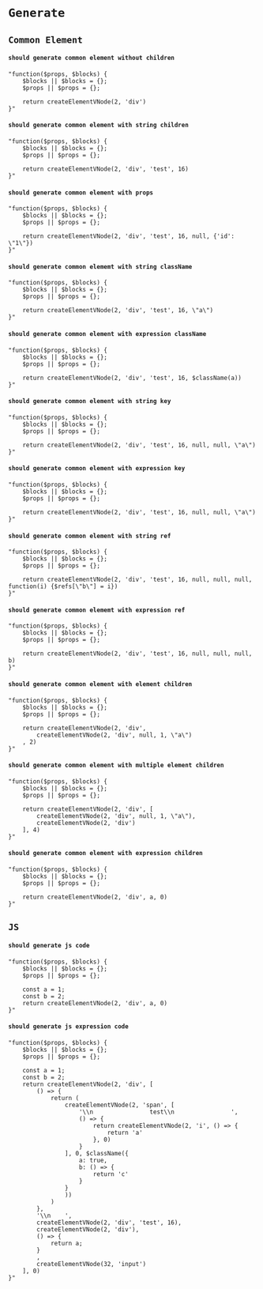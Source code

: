 # `Generate`

## `Common Element`

####   `should generate common element without children`

```
"function($props, $blocks) {
    $blocks || $blocks = {};
    $props || $props = {};

    return createElementVNode(2, 'div')
}"
```

####   `should generate common element with string children`

```
"function($props, $blocks) {
    $blocks || $blocks = {};
    $props || $props = {};

    return createElementVNode(2, 'div', 'test', 16)
}"
```

####   `should generate common element with props`

```
"function($props, $blocks) {
    $blocks || $blocks = {};
    $props || $props = {};

    return createElementVNode(2, 'div', 'test', 16, null, {'id': \"1\"})
}"
```

####   `should generate common elememt with string className`

```
"function($props, $blocks) {
    $blocks || $blocks = {};
    $props || $props = {};

    return createElementVNode(2, 'div', 'test', 16, \"a\")
}"
```

####   `should generate common element with expression className`

```
"function($props, $blocks) {
    $blocks || $blocks = {};
    $props || $props = {};

    return createElementVNode(2, 'div', 'test', 16, $className(a))
}"
```

####   `should generate common element with string key`

```
"function($props, $blocks) {
    $blocks || $blocks = {};
    $props || $props = {};

    return createElementVNode(2, 'div', 'test', 16, null, null, \"a\")
}"
```

####   `should generate common element with expression key`

```
"function($props, $blocks) {
    $blocks || $blocks = {};
    $props || $props = {};

    return createElementVNode(2, 'div', 'test', 16, null, null, \"a\")
}"
```

####   `should generate common element with string ref`

```
"function($props, $blocks) {
    $blocks || $blocks = {};
    $props || $props = {};

    return createElementVNode(2, 'div', 'test', 16, null, null, null, function(i) {$refs[\"b\"] = i})
}"
```

####   `should generate common elememt with expression ref`

```
"function($props, $blocks) {
    $blocks || $blocks = {};
    $props || $props = {};

    return createElementVNode(2, 'div', 'test', 16, null, null, null, b)
}"
```

####   `should generate common element with element children`

```
"function($props, $blocks) {
    $blocks || $blocks = {};
    $props || $props = {};

    return createElementVNode(2, 'div', 
        createElementVNode(2, 'div', null, 1, \"a\")
    , 2)
}"
```

####   `should generate common element with multiple element children`

```
"function($props, $blocks) {
    $blocks || $blocks = {};
    $props || $props = {};

    return createElementVNode(2, 'div', [
        createElementVNode(2, 'div', null, 1, \"a\"),
        createElementVNode(2, 'div')
    ], 4)
}"
```

####   `should generate common element with expression children`

```
"function($props, $blocks) {
    $blocks || $blocks = {};
    $props || $props = {};

    return createElementVNode(2, 'div', a, 0)
}"
```

## `JS`

####   `should generate js code`

```
"function($props, $blocks) {
    $blocks || $blocks = {};
    $props || $props = {};

    const a = 1;
    const b = 2;
    return createElementVNode(2, 'div', a, 0)
}"
```

####   `should generate js expression code`

```
"function($props, $blocks) {
    $blocks || $blocks = {};
    $props || $props = {};

    const a = 1;
    const b = 2;
    return createElementVNode(2, 'div', [
        () => {
            return (
                createElementVNode(2, 'span', [
                    '\\n                test\\n                ',
                    () => {
                        return createElementVNode(2, 'i', () => {
                            return 'a'
                        }, 0)
                    }
                ], 0, $className({
                    a: true,
                    b: () => {
                        return 'c'
                    }
                }
                ))
            )
        },
        '\\n    ',
        createElementVNode(2, 'div', 'test', 16),
        createElementVNode(2, 'div'),
        () => {
            return a;
        } 
        ,
        createElementVNode(32, 'input')
    ], 0)
}"
```

